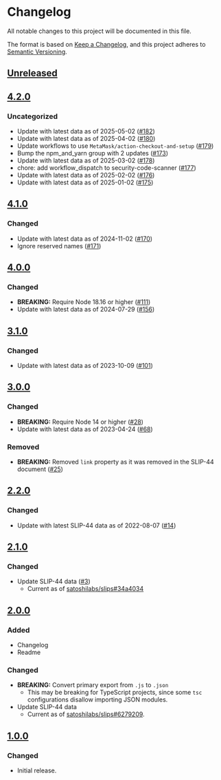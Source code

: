 # Changelog

All notable changes to this project will be documented in this file.

The format is based on [Keep a Changelog](https://keepachangelog.com/en/1.0.0/),
and this project adheres to [Semantic Versioning](https://semver.org/spec/v2.0.0.html).

## [Unreleased]

## [4.2.0]

### Uncategorized

- Update with latest data as of 2025-05-02 ([#182](https://github.com/MetaMask/slip44/pull/182))
- Update with latest data as of 2025-04-02 ([#180](https://github.com/MetaMask/slip44/pull/180))
- Update workflows to use `MetaMask/action-checkout-and-setup` ([#179](https://github.com/MetaMask/slip44/pull/179))
- Bump the npm_and_yarn group with 2 updates ([#173](https://github.com/MetaMask/slip44/pull/173))
- Update with latest data as of 2025-03-02 ([#178](https://github.com/MetaMask/slip44/pull/178))
- chore: add workflow_dispatch to security-code-scanner ([#177](https://github.com/MetaMask/slip44/pull/177))
- Update with latest data as of 2025-02-02 ([#176](https://github.com/MetaMask/slip44/pull/176))
- Update with latest data as of 2025-01-02 ([#175](https://github.com/MetaMask/slip44/pull/175))

## [4.1.0]

### Changed

- Update with latest data as of 2024-11-02 ([#170](https://github.com/MetaMask/slip44/pull/170))
- Ignore reserved names ([#171](https://github.com/MetaMask/slip44/pull/171))

## [4.0.0]

### Changed

- **BREAKING:** Require Node 18.16 or higher ([#111](https://github.com/MetaMask/slip44/pull/111))
- Update with latest data as of 2024-07-29 ([#156](https://github.com/MetaMask/slip44/pull/156))

## [3.1.0]

### Changed

- Update with latest data as of 2023-10-09 ([#101](https://github.com/MetaMask/slip44/pull/101))

## [3.0.0]

### Changed

- **BREAKING:** Require Node 14 or higher ([#28](https://github.com/MetaMask/slip44/pull/28))
- Update with latest data as of 2023-04-24 ([#68](https://github.com/MetaMask/slip44/pull/68))

### Removed

- **BREAKING:** Removed `link` property as it was removed in the SLIP-44 document ([#25](https://github.com/MetaMask/slip44/pull/25))

## [2.2.0]

### Changed

- Update with latest SLIP-44 data as of 2022-08-07 ([#14](https://github.com/MetaMask/slip44/pull/14))

## [2.1.0]

### Changed

- Update SLIP-44 data ([#3](https://github.com/MetaMask/slip44/pull/3))
  - Current as of [satoshilabs/slips#34a4034](https://github.com/satoshilabs/slips/blob/34a4034bdf0da30f49b7bb2fe24251c381d739fd/slip-0044.md)

## [2.0.0]

### Added

- Changelog
- Readme

### Changed

- **BREAKING:** Convert primary export from `.js` to `.json`
  - This may be breaking for TypeScript projects, since some `tsc` configurations disallow importing JSON modules.
- Update SLIP-44 data
  - Current as of [satoshilabs/slips#6279209](https://github.com/satoshilabs/slips/blob/6279209c5686c2910d67a37ddeef2643228472b1/slip-0044.md).

## [1.0.0]

### Changed

- Initial release.

[Unreleased]: https://github.com/MetaMask/slip44/compare/v4.2.0...HEAD
[4.2.0]: https://github.com/MetaMask/slip44/compare/v4.1.0...v4.2.0
[4.1.0]: https://github.com/MetaMask/slip44/compare/v4.0.0...v4.1.0
[4.0.0]: https://github.com/MetaMask/slip44/compare/v3.1.0...v4.0.0
[3.1.0]: https://github.com/MetaMask/slip44/compare/v3.0.0...v3.1.0
[3.0.0]: https://github.com/MetaMask/slip44/compare/v2.2.0...v3.0.0
[2.2.0]: https://github.com/MetaMask/slip44/compare/v2.1.0...v2.2.0
[2.1.0]: https://github.com/MetaMask/slip44/compare/v2.0.0...v2.1.0
[2.0.0]: https://github.com/MetaMask/slip44/compare/v1.0.0...v2.0.0
[1.0.0]: https://github.com/MetaMask/slip44/releases/tag/v1.0.0
